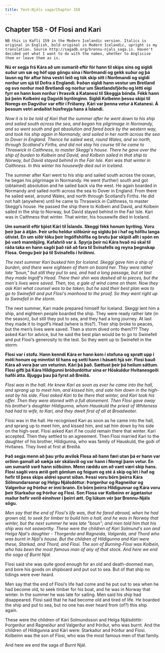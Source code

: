 ```yaml
---
title: Text:Njáls saga/Chapter 158
---
```


## Chapter 158 - Of Flosi and Kari

`NB this is Kafli 159 in the Modern Icelandic version. Italics is original in English, bold original in Modern Icelandic, upright is my translation. Source http://sagadb.org/brennu-njals_saga.is. Haven't decided yet what I want to do with the names, whether to Anglicise them or leave them as is.`

**Nú er segja frá Kára að um sumarið eftir fór hann til skips síns og sigldi suður um sæ og hóf upp göngu sína í Norðmandí og gekk suður og þá lausn og fór aftur hina vestri leið og tók skip sitt í Norðmandí og sigldi norður um sjá til Dofra á Englandi. Þaðan sigldi hann vestur um Bretland og svo norður með Bretlandi og norður um Skotlandsfjörðu og létti eigi fyrr en hann kom norður í Þrasvík á Katanesi til Skeggja bónda. Fékk hann þá þeim Kolbeini og Dagviði byrðinginn. Sigldi Kolbeinn þessu skipi til Noregs en Dagviður var eftir í Friðarey. Kári var þenna vetur á Katanesi. Á þessum vetri andaðist húsfreyja hans á Íslandi.**

*Now it is to be told of Kari that the summer after he went down to his ship and sailed south across the sea, and began his pilgrimage in Normandy, and so went south and got absolution and fared back by the western way, and took his ship again in Normandy, and sailed in her north across the sea to Dover in England. Thence he sailed west, round Wales, and so north, through Scotland's Firths, and did not stay his course till he came to Thraswick in Caithness, to master Skeggi's house. There he gave over the ship of burden to Kolbein and David, and Kolbein sailed in that ship to Norway, but David stayed behind in the Fair Isle.
Kari was that winter in Caithness. In this winter his housewife died out in Iceland.*

The summer after Kari went to his ship and sailed south across the ocean, he began his pilgrimage in Normandy. He went (further) south and got (obtained) absolution and he sailed back via the west. He again boarded in Normandy and sailed north across the sea to Dover in England. From there he sailed west, around Wales, and north through Scotland’s Firths. He did not halt (anywhere) until he came to Thraswick in Caithness, to master Skeggi’s house. He passed the ship there to Kolbein and David, and Kolbein sailed in the ship to Norway, but David stayed behind in the Fair Isle. Kari was in Caithness that winter. That winter, his housewife died in Iceland.

**Um sumarið eftir bjóst Kári til Íslands. Skeggi fékk honum byrðing. Voru þeir þar á átján. Þeir urðu heldur síðbúnir og sigldu þó í haf og höfðu langa útivist. En um síðir tóku þeir Ingólfshöfða og brutu þar skipið allt í spón en þó varð mannbjörg. Kafahríð var á. Spyrja þeir nú Kára hvað nú skal til ráða taka en hann sagði það ráð að fara til Svínafells og reyna þegnskap Flosa. Gengu þeir þá til Svínafells í hríðinni.**

*The next summer Kari busked him for Iceland. Skeggi gave him a ship of burden, and there were eighteen of them on board her. They were rather late "boun," but still they put to sea, and had a long passage, but at last they made Ingolf's Head. There their shin was dashed all to pieces, but the men's lives were saved. Then, too, a gale of wind came on them.
Now they ask Kari what counsel was to be taken; but he said their best plan was to go to Swinefell and put Flosi's manhood to the proof. So they went right up to Swinefell in the storm.*

The next summer, Kari made prepared himself for Iceland. Skeggi lent him a ship, and eighteen people boarded the ship. They were ready rather late (in the season), but still they put to sea, and they had a long journey. At last they made it to Ingolf’s Head (where is this?). Their ship broke to peaces, but the men’s lives were saved. Then a storm dived onto them???
They asked Kari for advice, but he said the best plan would be to go to Swinefell and put Flosi’s generosity to the test. So they went up to Swinefell in the storm.

**Flosi var í stofu. Hann kenndi Kára er hann kom í stofuna og spratt upp í móti honum og minntist til hans og setti hann í hásæti hjá sér. Flosi bauð Kára að vera þar um veturinn. Kári þá það. Sættust þeir þá heilum sáttum. Flosi gifti þá Kára Hildigunni bróðurdóttur sína er Höskuldur Hvítanesgoði hafði átta. Bjuggu þau þá fyrst að Breiðá.**

*Flosi was in the hall. He knew Kari as soon as ever he came into the hall, and sprang up to meet him, and kissed him, and sate him down in the high-seat by his side. Flosi asked Kari to be there that winter, and Kari took his offer. Then they were atoned with a full atonement. Then Flosi gave away his brother's daughter Hildigunna, whom Hauskuld the priest of Whiteness had had to wife, to Kari, and they dwelt first of all at Broadwater.*

Flosi was in the hall. He recognised Kari as soon as he came into the hall, and sprang up to meet him, and kissed him, and sat him down by his side on the high-seat. Flosi asked Kari if he could remain there that winter. Kari accepted. Then they settled to an agreement.
Then Flosi married Kari to the daughter of his brother, Hildigunna, who was family of Hauskuld, the goði of Hvítanes. They lived at first at Breiðá.

**Það segja menn að þau yrðu ævilok Flosa að hann færi utan þá er hann var orðinn gamall að sækja sér skálavið og var hann í Noregi þann vetur. En um sumarið varð hann síðbúinn. Menn ræddu um að vant væri skip hans. Flosi sagði vera ærið gott gömlum og feigum og sté á skip og lét í haf og hefir til þess skips aldrei spurst síðan.
Þessi voru börn þeirra Kára Sölmundarsonar og Helgu Njálsdóttur: Þorgerður og Ragneiður og Valgerður og Þórður er inni brann. En börn þeirra Hildigunnar og Kára voru þeir Starkaður og Þórður og Flosi. Son Flosa var Kolbeinn er ágætastur maður hefir verið einnhver í þeirri ætt.
Og lúkum vér þar Brennu-Njáls sögu.**

*Men say that the end of Flosi's life was, that he fared abroad, when he had grown old, to seek for timber to build him a hall; and he was in Norway that winter, but the next summer he was late "boun"; and men told him that his ship was not seaworthy. These were the children of Kari Solmund's son and Helga Njal's daughter - Thorgerda and Ragneida, Valgerda, and Thord who was burnt in Njal's house. But the children of Hildigunna and Kari were these, Starkad, and Thord, and Flosi. The son of Burning-Flosi was Kolbein, who has been the most famous man of any of that stock.
And here we end the saga of Burnt Njal.*

Flosi said she was quite good enough for an old and death-doomed man, and bore his goods on shipboard and put out to sea. But of that ship no tidings were ever heard.

Men say that the end of Flosi’s life had come and he put out to sea when he had become old, to seek timber for his boat, and he was in Norway that winter. In the summer he was late for sailing. Men said his ship had disappeared. Flosi said that he had become old and tired of life. He boarded the ship and put to sea, but no one has ever heard from (of?) this ship again.

These were the children of Kári Solmundsson and Helga Njálsdóttir: Þorgerður and Ragneiður and Valgerður and Þórður, who was burnt. And the children of Hildigunna and Kári were: Starkaður and Þórður and Flosi. Kolbeinn was the son of Flosi, who was the most famous men of that family.

And here we end the saga of Burnt Njál.